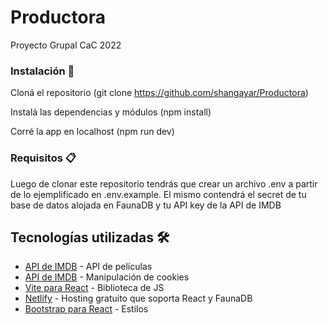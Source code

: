 # Productora
Proyecto Grupal CaC 2022

### Instalación 🔧

Cloná el repositorio (git clone https://github.com/shangayar/Productora)

Instalá las dependencias y módulos (npm install)

Corré la app en localhost (npm run dev)


### Requisitos 📋

Luego de clonar este repositorio tendrás que crear un archivo .env a partir de lo ejemplificado en .env.example. El mismo contendrá el secret de tu base de datos alojada en FaunaDB y tu API key de la API de IMDB

## Tecnologías utilizadas 🛠️
* [API de IMDB](https://developer.imdb.com/) - API de películas
* [API de IMDB](https://developer.imdb.com/) - Manipulación de cookies
* [Vite para React](https://vitejs.dev) - Biblioteca de JS
* [Netlify](https://www.netlify.com/) - Hosting gratuito que soporta React y FaunaDB 
* [Bootstrap para React](https://react-bootstrap.github.io/getting-started/introduction/) - Estilos
